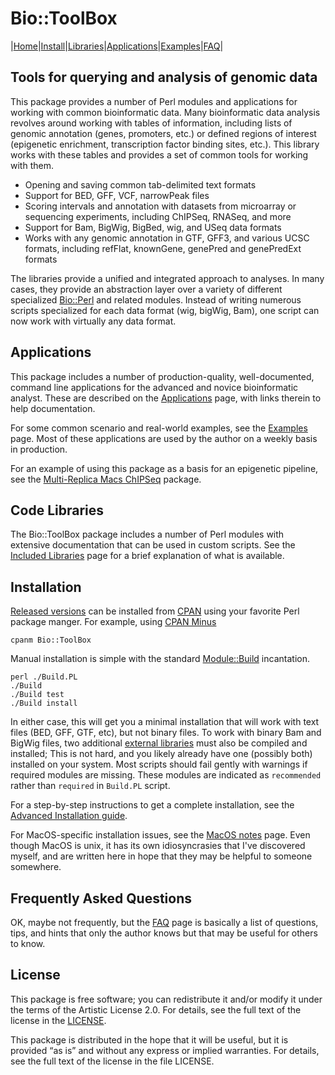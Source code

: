 # Bio::ToolBox

|[Home](ReadMe.md)|[Install](AdvancedInstallation.md)|[Libraries](Libraries.md)|[Applications](Applications.md)|[Examples](Examples.md)|[FAQ](FAQ.md)|


## Tools for querying and analysis of genomic data

This package provides a number of Perl modules and applications for working 
with common bioinformatic data. Many bioinformatic data analysis revolves 
around working with tables of information, including lists of 
genomic annotation (genes, promoters, etc.) or defined regions 
of interest (epigenetic enrichment, transcription factor binding 
sites, etc.). This library works with these tables and provides 
a set of common tools for working with them.

- Opening and saving common tab-delimited text formats
- Support for BED, GFF, VCF, narrowPeak files
- Scoring intervals and annotation with datasets from microarray or sequencing
experiments, including ChIPSeq, RNASeq, and more
- Support for Bam, BigWig, BigBed, wig, and USeq data formats
- Works with any genomic annotation in GTF, GFF3, and various UCSC formats, including
refFlat, knownGene, genePred and genePredExt formats

The libraries provide a unified and integrated approach to analyses. 
In many cases, they provide an abstraction layer over a variety of 
different specialized [Bio::Perl](https://metacpan.org/pod/Bio::Perl) 
and related modules. Instead of writing numerous scripts specialized for 
each data format (wig, bigWig, Bam), one script can now work with virtually 
any data format. 

## Applications

This package includes a number of production-quality, well-documented, command line 
applications for the advanced and novice bioinformatic analyst. These are 
described on the [Applications](Applications.md) page, with links therein to 
help documentation. 

For some common scenario and real-world examples, see the [Examples](Examples.md)
page. Most of these applications are used by the author on a weekly basis in production.

For an example of using this package as a basis for an epigenetic pipeline, see the
[Multi-Replica Macs ChIPSeq](https://github.com/HuntsmanCancerInstitute/MultiRepMacsChIPSeq)
package.


## Code Libraries

The Bio::ToolBox package includes a number of Perl modules with extensive 
documentation that can be used in custom scripts. See the
[Included Libraries](Libraries.md) page for a brief explanation of what is available.


## Installation

[Released versions](https://metacpan.org/pod/Bio::ToolBox) can be installed 
from [CPAN](https://metacpan.org) using your favorite Perl package manger. 
For example, using [CPAN Minus](https://metacpan.org/pod/App::cpanminus) 

    cpanm Bio::ToolBox

Manual installation is simple with the standard 
[Module::Build](https://metacpan.org/pod/Module::Build) incantation. 

    perl ./Build.PL
    ./Build
    ./Build test
    ./Build install

In either case, this will get you a minimal installation that will work with
text files (BED, GFF, GTF, etc), but not binary files. To work with binary Bam
and BigWig files, two additional
[external libraries](AdvancedInstallation.md#external-libraries)
must also be compiled and installed; This is not hard, and you likely already
have one (possibly both) installed on your system. Most scripts should fail
gently with warnings if required modules are missing. These modules are
indicated as `recommended` rather than `required` in `Build.PL` script.

For a step-by-step instructions to get a complete installation, see the 
[Advanced Installation guide](AdvancedInstallation.md).

For MacOS-specific installation issues, see the [MacOS notes](MacOSNotes.md) page.
Even though MacOS is unix, it has its own idiosyncrasies that I've discovered 
myself, and are written here in hope that they may be helpful to someone somewhere.


## Frequently Asked Questions

OK, maybe not frequently, but the [FAQ](FAQ.md) page is basically a list of 
questions, tips, and hints that only the author knows but that may be 
useful for others to know.


## License

This package is free software; you can redistribute it and/or modify
it under the terms of the Artistic License 2.0. For details, see the
full text of the license in the
[LICENSE](https://github.com/tjparnell/biotoolbox/blob/master/LICENSE).

This package is distributed in the hope that it will be useful, but it
is provided “as is” and without any express or implied warranties. For
details, see the full text of the license in the file LICENSE.



	

